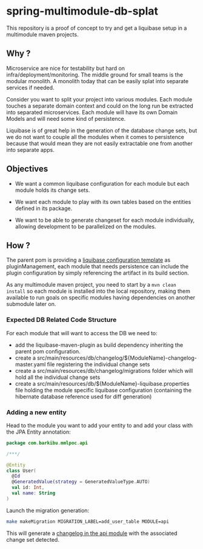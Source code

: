 # spring-multimodule-db-splat

This repository is a proof of concept to try and get a liquibase setup in a multimodule maven projects.

## Why ?

Microservice are nice for testability but hard on infra/deployment/monitoring. The middle ground for small teams is the
modular monolith. A monolith today that can be easily splat into separate services if needed.

Consider you want to split your project into various modules. Each module touches a separate domain context and could on
the long run be extracted into separated microservices. Each module will have its own Domain Models and will need some
kind of persistence.

Liquibase is of great help in the generation of the database change sets, but we do not want to couple all the modules
when it comes to persistence because that would mean they are not easily extractable one from another into separate
apps.

## Objectives

- We want a common liquibase configuration for each module but each module holds its change sets.

- We want each module to play with its own tables based on the entities defined in its package.

- We want to be able to generate changeset for each module individually, allowing development to be parallelized on the
  modules.

## How ?

The parent pom is providing a [liquibase configuration template](./pom.xml#L72-L103) as pluginManagement, each module
that needs persistence can include the plugin configuration by simply referencing the artifact in its build section.

As any multimodule maven project, you need to start by a `mvn clean install` so each module is installed into the local
repository, making them available to run goals on specific modules having dependencies on another submodule later on.

### Expected DB Related Code Structure

For each module that will want to access the DB we need to:

- add the liquibase-maven-plugin as build dependency inheriting the parent pom configuration.
- create a src/main/resources/db/changelog/${ModuleName}-changelog-master.yaml file registering the individual change
  sets
- create a src/main/resources/db/changelog/migrations folder which will hold all the individual change sets
- create a src/main/resources/db/${ModuleName}-liquibase.properties file holding the module specific liquibase
  configuration (containing the hibernate database reference used for diff generation)

### Adding a new entity

Head to the module you want to add your entity to and add your class with the JPA Entity annotation:

```kt
package com.barkibu.mmlpoc.api

/***/

@Entity
class User(
  @Id
  @GeneratedValue(strategy = GeneratedValueType.AUTO)
  val id: Int,
  val name: String
) 
```

Launch the migration generation:

```bash
make makeMigration MIGRATION_LABEL=add_user_table MODULE=api
```

This will generate
a [changelog in the api module](api/src/main/resources/db/changelog/migrations/20220617124453-add_user_table.yaml) with
the associated change set detected.